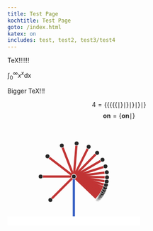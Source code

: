 ```yaml
---
title: Test Page
kochtitle: Test Page
goto: /index.html
katex: on
includes: test, test2, test3/test4
---
```


TeX!!!!!!

$\int_{0}^{\infty} x^x \mathrm{dx}$

Bigger TeX!!!

$$4 = \{\{\{\{\{\mid\}\mid\}\mid\}\mid\}\mid\}$$
$$\mathbf{on} = \{\mathbf{on}\mid\}$$

<svg width="300.0" height="230.0" xmlns="http://www.w3.org/2000/svg">
<line x1="150.0" y1="115.0" x2="204.07529963645516" y2="166.9698178679471" style="stroke:#c13434;stroke-width:5"/>
<line x1="150.0" y1="115.0" x2="204.2812135919359" y2="166.75470849098303" style="stroke:#c13434;stroke-width:5"/>
<line x1="150.0" y1="115.0" x2="204.52718054297566" y2="166.4955005998945" style="stroke:#c13434;stroke-width:5"/>
<line x1="150.0" y1="115.0" x2="204.82070652998001" y2="166.1829086273319" style="stroke:#c13434;stroke-width:5"/>
<line x1="150.0" y1="115.0" x2="205.17057144550887" y2="165.80559070000075" style="stroke:#c13434;stroke-width:5"/>
<line x1="150.0" y1="115.0" x2="205.58697995193882" y2="165.3496540188982" style="stroke:#c13434;stroke-width:5"/>
<line x1="150.0" y1="115.0" x2="206.08169419500524" y2="164.79802783462327" style="stroke:#c13434;stroke-width:5"/>
<line x1="150.0" y1="115.0" x2="206.6681215155768" y2="164.1296652125355" style="stroke:#c13434;stroke-width:5"/>
<line x1="150.0" y1="115.0" x2="207.36131355821385" y2="163.31852343435457" style="stroke:#c13434;stroke-width:5"/>
<line x1="150.0" y1="115.0" x2="208.1778071759241" y2="162.3322591073043" style="stroke:#c13434;stroke-width:5"/>
<line x1="150.0" y1="115.0" x2="209.13519747660456" y2="161.13055841200043" style="stroke:#c13434;stroke-width:5"/>
<line x1="150.0" y1="115.0" x2="210.25127190327703" y2="159.6630074450588" style="stroke:#c13434;stroke-width:5"/>
<line x1="150.0" y1="115.0" x2="211.5424404267772" y2="157.8663974030543" style="stroke:#c13434;stroke-width:5"/>
<line x1="150.0" y1="115.0" x2="213.02105475907354" y2="155.66136565652775" style="stroke:#c13434;stroke-width:5"/>
<line x1="150.0" y1="115.0" x2="214.69099651605114" y2="152.94831972248917" style="stroke:#c13434;stroke-width:5"/>
<line x1="150.0" y1="115.0" x2="216.540601177037" y2="149.60272236397742" style="stroke:#c13434;stroke-width:5"/>
<line x1="150.0" y1="115.0" x2="218.53153888294202" y2="145.47011943422285" style="stroke:#c13434;stroke-width:5"/>
<line x1="150.0" y1="115.0" x2="220.58167322558182" y2="140.36192825234681" style="stroke:#c13434;stroke-width:5"/>
<line x1="150.0" y1="115.0" x2="222.53919754956638" y2="134.05425986137968" style="stroke:#c13434;stroke-width:5"/>
<line x1="150.0" y1="115.0" x2="224.14469826529688" y2="126.29441096950535" style="stroke:#c13434;stroke-width:5"/>
<line x1="150.0" y1="115.0" x2="224.97781936674238" y2="116.82389775156186" style="stroke:#c13434;stroke-width:5"/>
<line x1="150.0" y1="115.0" x2="224.38744906338977" y2="105.43404882713726" style="stroke:#c13434;stroke-width:5"/>
<line x1="150.0" y1="115.0" x2="221.4123567489985" y2="92.08111469652656" style="stroke:#c13434;stroke-width:5"/>
<line x1="150.0" y1="115.0" x2="214.7202679235192" y2="77.10162378270161" style="stroke:#c13434;stroke-width:5"/>
<line x1="150.0" y1="115.0" x2="202.64054718325033" y2="61.57741308914369" style="stroke:#c13434;stroke-width:5"/>
<line x1="150.0" y1="115.0" x2="183.4567005545356" y2="47.875867320283845" style="stroke:#c13434;stroke-width:5"/>
<line x1="150.0" y1="115.0" x2="156.26496813272837" y2="40.2621235631096" style="stroke:#c13434;stroke-width:5"/>
<line x1="150.0" y1="115.0" x2="122.81714712872234" y2="45.099409803790124" style="stroke:#c13434;stroke-width:5"/>
<line x1="150.0" y1="115.0" x2="90.49849947815736" y2="69.34289282434597" style="stroke:#c13434;stroke-width:5"/>
<line x1="150.0" y1="115.0" x2="75.0" y2="114.99999999999999" style="stroke:#c13434;stroke-width:5"/>
<line x1="150.0" y1="115.0" x2="96.96699141100893" y2="168.03300858899107" style="stroke:#c13434;stroke-width:5"/>
<line x1="150.0" y1="215.0" x2="150.0" y2="115.0" style="stroke:#345ec3;stroke-width:5"/>
<circle cx="150.0" cy="115.0" r="5.0" stroke="white" fill="#282828"/>
<circle cx="204.07529963645516" cy="166.9698178679471" r="5.0" stroke="white" fill="#282828"/>
<circle cx="150.0" cy="115.0" r="5.0" stroke="white" fill="#282828"/>
<circle cx="204.2812135919359" cy="166.75470849098303" r="5.0" stroke="white" fill="#282828"/>
<circle cx="150.0" cy="115.0" r="5.0" stroke="white" fill="#282828"/>
<circle cx="204.52718054297566" cy="166.4955005998945" r="5.0" stroke="white" fill="#282828"/>
<circle cx="150.0" cy="115.0" r="5.0" stroke="white" fill="#282828"/>
<circle cx="204.82070652998001" cy="166.1829086273319" r="5.0" stroke="white" fill="#282828"/>
<circle cx="150.0" cy="115.0" r="5.0" stroke="white" fill="#282828"/>
<circle cx="205.17057144550887" cy="165.80559070000075" r="5.0" stroke="white" fill="#282828"/>
<circle cx="150.0" cy="115.0" r="5.0" stroke="white" fill="#282828"/>
<circle cx="205.58697995193882" cy="165.3496540188982" r="5.0" stroke="white" fill="#282828"/>
<circle cx="150.0" cy="115.0" r="5.0" stroke="white" fill="#282828"/>
<circle cx="206.08169419500524" cy="164.79802783462327" r="5.0" stroke="white" fill="#282828"/>
<circle cx="150.0" cy="115.0" r="5.0" stroke="white" fill="#282828"/>
<circle cx="206.6681215155768" cy="164.1296652125355" r="5.0" stroke="white" fill="#282828"/>
<circle cx="150.0" cy="115.0" r="5.0" stroke="white" fill="#282828"/>
<circle cx="207.36131355821385" cy="163.31852343435457" r="5.0" stroke="white" fill="#282828"/>
<circle cx="150.0" cy="115.0" r="5.0" stroke="white" fill="#282828"/>
<circle cx="208.1778071759241" cy="162.3322591073043" r="5.0" stroke="white" fill="#282828"/>
<circle cx="150.0" cy="115.0" r="5.0" stroke="white" fill="#282828"/>
<circle cx="209.13519747660456" cy="161.13055841200043" r="5.0" stroke="white" fill="#282828"/>
<circle cx="150.0" cy="115.0" r="5.0" stroke="white" fill="#282828"/>
<circle cx="210.25127190327703" cy="159.6630074450588" r="5.0" stroke="white" fill="#282828"/>
<circle cx="150.0" cy="115.0" r="5.0" stroke="white" fill="#282828"/>
<circle cx="211.5424404267772" cy="157.8663974030543" r="5.0" stroke="white" fill="#282828"/>
<circle cx="150.0" cy="115.0" r="5.0" stroke="white" fill="#282828"/>
<circle cx="213.02105475907354" cy="155.66136565652775" r="5.0" stroke="white" fill="#282828"/>
<circle cx="150.0" cy="115.0" r="5.0" stroke="white" fill="#282828"/>
<circle cx="214.69099651605114" cy="152.94831972248917" r="5.0" stroke="white" fill="#282828"/>
<circle cx="150.0" cy="115.0" r="5.0" stroke="white" fill="#282828"/>
<circle cx="216.540601177037" cy="149.60272236397742" r="5.0" stroke="white" fill="#282828"/>
<circle cx="150.0" cy="115.0" r="5.0" stroke="white" fill="#282828"/>
<circle cx="218.53153888294202" cy="145.47011943422285" r="5.0" stroke="white" fill="#282828"/>
<circle cx="150.0" cy="115.0" r="5.0" stroke="white" fill="#282828"/>
<circle cx="220.58167322558182" cy="140.36192825234681" r="5.0" stroke="white" fill="#282828"/>
<circle cx="150.0" cy="115.0" r="5.0" stroke="white" fill="#282828"/>
<circle cx="222.53919754956638" cy="134.05425986137968" r="5.0" stroke="white" fill="#282828"/>
<circle cx="150.0" cy="115.0" r="5.0" stroke="white" fill="#282828"/>
<circle cx="224.14469826529688" cy="126.29441096950535" r="5.0" stroke="white" fill="#282828"/>
<circle cx="150.0" cy="115.0" r="5.0" stroke="white" fill="#282828"/>
<circle cx="224.97781936674238" cy="116.82389775156186" r="5.0" stroke="white" fill="#282828"/>
<circle cx="150.0" cy="115.0" r="5.0" stroke="white" fill="#282828"/>
<circle cx="224.38744906338977" cy="105.43404882713726" r="5.0" stroke="white" fill="#282828"/>
<circle cx="150.0" cy="115.0" r="5.0" stroke="white" fill="#282828"/>
<circle cx="221.4123567489985" cy="92.08111469652656" r="5.0" stroke="white" fill="#282828"/>
<circle cx="150.0" cy="115.0" r="5.0" stroke="white" fill="#282828"/>
<circle cx="214.7202679235192" cy="77.10162378270161" r="5.0" stroke="white" fill="#282828"/>
<circle cx="150.0" cy="115.0" r="5.0" stroke="white" fill="#282828"/>
<circle cx="202.64054718325033" cy="61.57741308914369" r="5.0" stroke="white" fill="#282828"/>
<circle cx="150.0" cy="115.0" r="5.0" stroke="white" fill="#282828"/>
<circle cx="183.4567005545356" cy="47.875867320283845" r="5.0" stroke="white" fill="#282828"/>
<circle cx="150.0" cy="115.0" r="5.0" stroke="white" fill="#282828"/>
<circle cx="156.26496813272837" cy="40.2621235631096" r="5.0" stroke="white" fill="#282828"/>
<circle cx="122.81714712872234" cy="45.099409803790124" r="5.0" stroke="white" fill="#282828"/>
<circle cx="150.0" cy="115.0" r="5.0" stroke="white" fill="#282828"/>
<circle cx="90.49849947815736" cy="69.34289282434597" r="5.0" stroke="white" fill="#282828"/>
<circle cx="150.0" cy="115.0" r="5.0" stroke="white" fill="#282828"/>
<circle cx="75.0" cy="114.99999999999999" r="5.0" stroke="white" fill="#282828"/>
<circle cx="150.0" cy="115.0" r="5.0" stroke="white" fill="#282828"/>
<circle cx="96.96699141100893" cy="168.03300858899107" r="5.0" stroke="white" fill="#282828"/>
<circle cx="150.0" cy="115.0" r="5.0" stroke="white" fill="#282828"/>
<circle cx="150.0" cy="215.0" r="5.0" stroke="white" fill="#282828"/>
<rect x="0" y="205.0" width="300.0" height="20.0" fill="#FFFFFF"/>
</svg>
